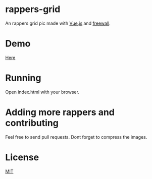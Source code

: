 # rappers-grid

An rappers grid pic made with [Vue.js](https://vuejs.org/) and [freewall](https://github.com/kombai/freewall).


# Demo

[Here](https://bertolo1988.github.io/rappers-grid/)

# Running

Open index.html with your browser.

# Adding more rappers and contributing

Feel free to send pull requests. Dont forget to compress the images.

# License

[MIT](LICENSE)

[license-url]: LICENSE
